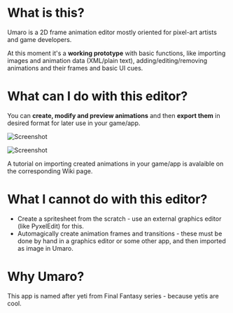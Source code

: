 # What is this?
Umaro is a 2D frame animation editor mostly oriented for pixel-art artists and game developers.

At this moment it's a **working prototype** with basic functions, like importing images and animation data (XML/plain text), adding/editing/removing animations and their frames and basic UI cues.

# What can I do with this editor?
You can **create, modify and preview animations** and then **export them** in desired format for later use in your game/app.

![Screenshot](http://i.imgur.com/v2Wt55v.png)

![Screenshot](http://i.imgur.com/1dPWJ6U.png)


A tutorial on importing created animations in your game/app is avalaible on the corresponding Wiki page.

# What I cannot do with this editor?
* Create a spritesheet from the scratch - use an external graphics editor (like PyxelEdit) for this.
* Automagically create animation frames and transitions - these must be done by hand in a graphics editor or some other app, and then imported as image in Umaro.

# Why Umaro?
This app is named after yeti from Final Fantasy series - because yetis are cool.